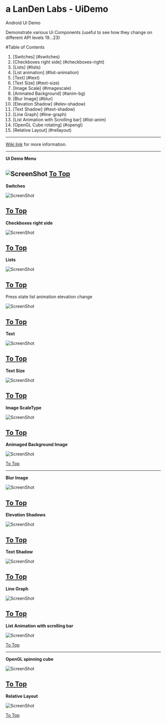 # a LanDen Labs - UiDemo
Android UI Demo

Demonstrate various Ui Components (useful to see how they change on different API levels 19...23)

<a name="table"></a>
#Table of Contents
1. [Switches] (#switches)
2. [Checkboxes right side] (#checkboxes-right)
3. [Lists] (#lists)
4. [List animation] (#list-animation)
5. [Text] (#text)
6. [Text Size] (#text-size)
7. [Image Scale] (#imagescale)
8. [Animated Background] (#anim-bg)
9. [Blur Image] (#blur)
10. [Elevation Shadow] (#elev-shadow)
11. [Text Shadow] (#text-shadow)
12. [Line Graph] (#line-graph)
13. [List Animation with Scrolling bar] (#list-anim)
14. [OpenGL Cube rotating] (#opengl)
15. [Relative Layout] (#rellayout)


***

[Wiki link](http://landenlabs.com/android/uicomponents/uicomponents.html) for more information.

---
<a name="menu"></a>
**Ui Demo Menu** 

![ScreenShot](https://raw.githubusercontent.com/landenlabs/all_UiDemo/master/screenshots/uidemo-menu.jpg)
[To Top](#table)
---
<a name="switches"></a>
**Switches** 

![ScreenShot](https://raw.github.com/landenlabs/all_UiDemo/master/screenshots/switches.gif)

[To Top](#table)
---
<a name="checkboxes-right"></a>
**Checkboxes right side**
 
![ScreenShot](https://raw.github.com/landenlabs/all_UiDemo/master/screenshots/checkright.gif)

[To Top](#table)
---
<a name="lists"></a>
**Lists**

![ScreenShot](https://raw.github.com/landenlabs/all_UiDemo/master/screenshots/lists.gif)

[To Top](#table)
---
<a name="list-animation"></a>
Press state list animation elevation change 

![ScreenShot](https://raw.github.com/landenlabs/all_UiDemo/master/screenshots/elevation.gif)

[To Top](#table)
---
<a name="text"></a>
**Text**

![ScreenShot](https://raw.github.com/landenlabs/all_UiDemo/master/screenshots/page1-text.png)

[To Top](#table)
---
<a name="text-size"></a>
**Text Size** 

![ScreenShot](https://raw.github.com/landenlabs/all_UiDemo/master/screenshots/uidemo-textsize.jpg)

[To Top](#table)
---
<a name="imagescale"></a>
**Image ScaleType** 

![ScreenShot](https://raw.github.com/landenlabs2/all_UiDemo/master/screenshots/uidemo-imagescale.jpg)

[To Top](#table)
---
<a name="anim-bg"></a>
**Animaged Background Image** 

![ScreenShot](https://raw.github.com/landenlabs2/all_UiDemo/master/screenshots/uidemo-anim-bg.gif)

[To Top](#table)

---
<a name="blur"></a>
**Blur Image** 

![ScreenShot](https://raw.github.com/landenlabs2/all_UiDemo/master/screenshots/uidemo-blur1.jpg)

[To Top](#table)
---
<a name="elev-shadow"></a>
**Elevation Shadows** 

![ScreenShot](https://raw.github.com/landenlabs2/all_UiDemo/master/screenshots/uidemo-elev-shadow.gif)

[To Top](#table)
---
<a name="text-shadow"></a>
**Text Shadow** 

![ScreenShot](https://raw.github.com/landenlabs2/all_UiDemo/master/screenshots/uidemo-text-shadow.jpg)

[To Top](#table)
---
<a name="line-graph"></a>
**Line Graph** 

![ScreenShot](https://raw.github.com/landenlabs2/all_UiDemo/master/screenshots/uidemo-graph.gif)

[To Top](#table)
---
<a name="list-anim"></a>
**List Animation with scrolling bar** 

             
![ScreenShot](https://raw.github.com/landenlabs2/all_UiDemo/master/screenshots/uidemo-list-anim.gif)

[To Top](#table)

---
<a name="opengl"></a>
**OpenGL spinning cube** 

![ScreenShot](https://raw.github.com/landenlabs2/all_UiDemo/master/screenshots/uidemo-opengl.gif)

[To Top](#table)
---
<a name="rellayout"></a>
**Relative Layout** 

![ScreenShot](https://raw.github.com/landenlabs2/all_UiDemo/master/screenshots/uidemo-rellayout.jpg)

[To Top](#table)
